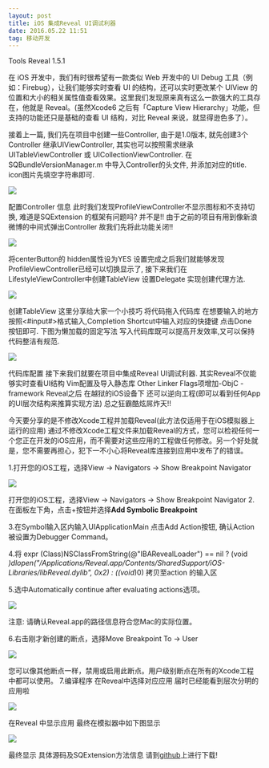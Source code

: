 ```yaml
---
layout: post
title: iOS 集成Reveal UI调试利器
date: 2016.05.22 11:51
tag: 移动开发
---
```


Tools Reveal 1.5.1

在 iOS 开发中，我们有时很希望有一款类似 Web 开发中的 UI Debug 工具（例如：Firebug），让我们能够实时查看 UI 的结构，还可以实时更改某个 UIView 的位置和大小的相关属性值查看效果。这里我们发现原来真有这么一款强大的工具存在，他就是 Reveal。(虽然Xcode6 之后有「Capture View Hierarchy」功能，但支持的功能还只是基础的查看 UI 结构，对比 Reveal 来说，就显得逊色多了）。

接着上一篇,  我们先在项目中创建一些Controller,  由于是1.0版本,  就先创建3个Controller 继承UIViewController,  其实也可以按照需求继承UITableViewController 或 UICollectionViewController. 在SQBundleVersionManager.m 中导入Controller的头文件, 并添加对应的title. icon图片先填空字符串即可.

![](http://upload-images.jianshu.io/upload_images/1229762-574399e90f515151.png?imageMogr2/auto-orient/strip%7CimageView2/2/w/1240)


配置Controller 信息
此时我们发现ProfileViewController不显示图标和不支持切换, 难道是SQExtension 的框架有问题吗? 并不是!! 由于之前的项目有用到像新浪微博的中间式弹出Controller 故我们先将此功能关闭!!

![](http://upload-images.jianshu.io/upload_images/1229762-f6a4109212a9123b.png?imageMogr2/auto-orient/strip%7CimageView2/2/w/1240)


将centerButton的 hidden属性设为YES
设置完成之后我们就能够发现ProfileViewController已经可以切换显示了, 接下来我们在LifestyleViewController中创建TableView 设置Delegate 实现创建代理方法.

![](http://upload-images.jianshu.io/upload_images/1229762-0f3643bfafa9b58e.png?imageMogr2/auto-orient/strip%7CimageView2/2/w/1240)


创建TableView
这里分享给大家一个小技巧 将代码拖入代码库 在想要输入的地方按照<#input#>格式输入,Completion Shortcut中输入对应的快捷键 点击Done 按钮即可. 下图为懒加载的固定写法 写入代码库既可以提高开发效率,又可以保持代码整洁有规范.

![](http://upload-images.jianshu.io/upload_images/1229762-4a8e1d06decf0a00.png?imageMogr2/auto-orient/strip%7CimageView2/2/w/1240)

代码库配置
接下来我们就要在项目中集成Reveal UI调试利器. 其实Reveal不仅能够实时查看UI结构 Vim配置及导入静态库 Other Linker Flags项增加-ObjC -framework Reveal之后 在越狱的iOS设备下 还可以逆向工程(即可以看到任何App 的UI层次结构来推算实现方法) 总之狂霸酷炫屌炸天!!

今天要分享的是不修改Xcode工程并加载Reveal(此方法仅适用于在iOS模拟器上运行的应用) 通过不修改Xcode工程文件来加载Reveal的方式，您可以检视任何一个您正在开发的iOS应用，而不需要对这些应用的工程做任何修改。另一个好处就是，您不需要再担心，犯下一不小心将Reveal库连接到应用中发布了的错误。

1.打开您的iOS工程，选择View → Navigators → Show Breakpoint Navigator

![](http://upload-images.jianshu.io/upload_images/1229762-763df3b13a429de1.png?imageMogr2/auto-orient/strip%7CimageView2/2/w/1240)

打开您的iOS工程，选择View → Navigators → Show Breakpoint Navigator
2.在面板左下角，点击+按钮并选择**Add Symbolic Breakpoint**  

3.在Symbol输入区内输入UIApplicationMain 点击Add Action按钮, 确认Action被设置为Debugger Command。

4.将 expr (Class)NSClassFromString(@"IBARevealLoader") == nil ? (void *)dlopen("/Applications/Reveal.app/Contents/SharedSupport/iOS-Libraries/libReveal.dylib", 0x2) : ((void*)0) 拷贝至action 的输入区

5.选中Automatically continue after evaluating actions选项。

![](http://upload-images.jianshu.io/upload_images/1229762-276560e372a80833.png?imageMogr2/auto-orient/strip%7CimageView2/2/w/1240)

注意: 请确认Reveal.app的路径信息符合您Mac的实际位置。

6.右击刚才新创建的断点，选择Move Breakpoint To → User

![](http://upload-images.jianshu.io/upload_images/1229762-08b8a4db16d8781e.png?imageMogr2/auto-orient/strip%7CimageView2/2/w/1240)


您可以像其他断点一样，禁用或启用此断点。用户级别断点在所有的Xcode工程中都可以使用。
7.编译程序 在Reveal中选择对应应用 届时已经能看到层次分明的应用啦

![](http://upload-images.jianshu.io/upload_images/1229762-665253083b030877.png?imageMogr2/auto-orient/strip%7CimageView2/2/w/1240)

在Reveal 中显示应用
最终在模拟器中如下图显示

![](http://upload-images.jianshu.io/upload_images/1229762-042700036759d139.png?imageMogr2/auto-orient/strip%7CimageView2/2/w/1240)

最终显示
具体源码及SQExtension方法信息 请到[github](https://github.com/coderZsq/coderZsq.project.oc)上进行下载!